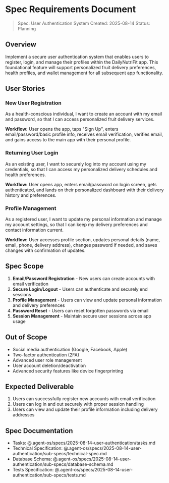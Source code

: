 # Spec Requirements Document

> Spec: User Authentication System
> Created: 2025-08-14
> Status: Planning

## Overview

Implement a secure user authentication system that enables users to register, login, and manage their profiles within the DailyNutriFit app. This foundational feature will support personalized fruit delivery preferences, health profiles, and wallet management for all subsequent app functionality.

## User Stories

### New User Registration

As a health-conscious individual, I want to create an account with my email and password, so that I can access personalized fruit delivery services.

**Workflow:** User opens the app, taps "Sign Up", enters email/password/basic profile info, receives email verification, verifies email, and gains access to the main app with their personal profile.

### Returning User Login

As an existing user, I want to securely log into my account using my credentials, so that I can access my personalized delivery schedules and health preferences.

**Workflow:** User opens app, enters email/password on login screen, gets authenticated, and lands on their personalized dashboard with their delivery history and preferences.

### Profile Management

As a registered user, I want to update my personal information and manage my account settings, so that I can keep my delivery preferences and contact information current.

**Workflow:** User accesses profile section, updates personal details (name, email, phone, delivery address), changes password if needed, and saves changes with confirmation of updates.

## Spec Scope

1. **Email/Password Registration** - New users can create accounts with email verification
2. **Secure Login/Logout** - Users can authenticate and securely end sessions
3. **Profile Management** - Users can view and update personal information and delivery preferences
4. **Password Reset** - Users can reset forgotten passwords via email
5. **Session Management** - Maintain secure user sessions across app usage

## Out of Scope

- Social media authentication (Google, Facebook, Apple)
- Two-factor authentication (2FA)
- Advanced user role management
- User account deletion/deactivation
- Advanced security features like device fingerprinting

## Expected Deliverable

1. Users can successfully register new accounts with email verification
2. Users can log in and out securely with proper session handling
3. Users can view and update their profile information including delivery addresses

## Spec Documentation

- Tasks: @.agent-os/specs/2025-08-14-user-authentication/tasks.md
- Technical Specification: @.agent-os/specs/2025-08-14-user-authentication/sub-specs/technical-spec.md
- Database Schema: @.agent-os/specs/2025-08-14-user-authentication/sub-specs/database-schema.md
- Tests Specification: @.agent-os/specs/2025-08-14-user-authentication/sub-specs/tests.md